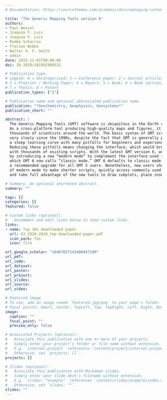 ```yaml
---
# Documentation: https://sourcethemes.com/academic/docs/managing-content/

title: "The Generic Mapping Tools version 6"
authors:
- Paul Wessel
- Joaquim F. Luis
- Joaquim F. Luis
- Remko Scharroo
- Florian Wobbe
- Walter H. F. Smith
- admin
date: 2019-11-01T00:00:00
doi: 10.1029/2019GC008515

# Publication type.
# Legend: 0 = Uncategorized; 1 = Conference paper; 2 = Journal article;
# 3 = Preprint / Working Paper; 4 = Report; 5 = Book; 6 = Book section;
# 7 = Thesis; 8 = Patent
publication_types: ["2"]

# Publication name and optional abbreviated publication name.
publication: "*Geochemistry, Geophysics, Geosystems*"
publication_short: ""

abstract: |
  The Generic Mapping Tools (GMT) software is ubiquitous in the Earth and ocean sciences.
  As a cross‐platform tool producing high‐quality maps and figures, it is used by tens of
  thousands of scientists around the world. The basic syntax of GMT scripts has evolved
  very slowly since the 1990s, despite the fact that GMT is generally perceived to have
  a steep learning curve with many pitfalls for beginners and experienced users alike.
  Reducing these pitfalls means changing the interface, which would break compatibility
  with thousands of existing scripts. With the latest GMT version 6, we solve this conundrum
  by introducing a new “modern mode” to complement the interface used in previous versions,
  which GMT 6 now calls “classic mode.” GMT 6 defaults to classic mode and thus is
  a recommended upgrade for all GMT 5 users. Nonetheless, new users should take advantage
  of modern mode to make shorter scripts, quickly access commonly used global data sets,
  and take full advantage of the new tools to draw subplots, place insets, and create animations.

# Summary. An optional shortened abstract.
summary: ""

tags: []
categories: []
featured: false

# Custom links (optional).
#   Uncomment and edit lines below to show custom links.
links:
- name: Top 10% downloaded paper
  url: G3_2018-2019_top-downloaded-paper.pdf
  icon_pack: fas
  icon: fire

url_google_scholar: "16467657141400447190"
url_pdf:
url_code:
url_dataset:
url_poster:
url_project:
url_slides:
url_source:
url_video:

# Featured image
# To use, add an image named `featured.jpg/png` to your page's folder.
# Focal points: Smart, Center, TopLeft, Top, TopRight, Left, Right, BottomLeft, Bottom, BottomRight.
image:
  caption: ""
  focal_point: ""
  preview_only: false

# Associated Projects (optional).
#   Associate this publication with one or more of your projects.
#   Simply enter your project's folder or file name without extension.
#   E.g. `internal-project` references `content/project/internal-project/index.md`.
#   Otherwise, set `projects: []`.
projects: []

# Slides (optional).
#   Associate this publication with Markdown slides.
#   Simply enter your slide deck's filename without extension.
#   E.g. `slides: "example"` references `content/slides/example/index.md`.
#   Otherwise, set `slides: ""`.
slides: ""
---
```

